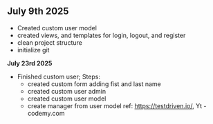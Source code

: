 ## July 9th 2025
- Created custom user model 
- created views, and templates for login, logout, and register
- clean project structure
- initialize git

**July 23rd 2025**
- Finished custom user; Steps:
    - created custom form adding fist and last name
    - created custom user admin
    - created custom user model
    - create manager from user model
    ref: https://testdriven.io/, Yt - codemy.com


